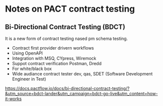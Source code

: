 # Notes on PACT contract testing


## Bi-Directional Contract Testing (BDCT)

It is a new form of contract testing nased pm schema testing.

- Contract first provider drivern workflows
- Using OpenAPI
- Integration with MSQ, CYpress, Wiremock
- Suppot contract verification Postman, Dredd
- For white/black box
- Wide audiance contract tester dev, qas, SDET (Software Development Engineer in Test)

https://docs.pactflow.io/docs/bi-directional-contract-testing/?&utm_source=bdct-lander&utm_campaign=bdct-go-live&utm_content=how-it-works

